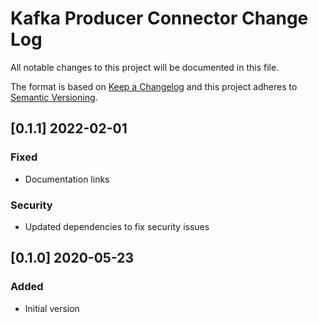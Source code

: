 # Kafka Producer Connector Change Log
All notable changes to this project will be documented in this file.

The format is based on [Keep a Changelog](http://keepachangelog.com/)
and this project adheres to [Semantic Versioning](http://semver.org/).

## [0.1.1] 2022-02-01
### Fixed
- Documentation links

### Security
- Updated dependencies to fix security issues

## [0.1.0] 2020-05-23 
### Added
- Initial version 
